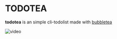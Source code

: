 # TODOTEA

__todotea__ is an simple cli-todolist made with [bubbletea](https://github.com/charmbracelet/bubbletea)

![video]("./todotea.mp4")
